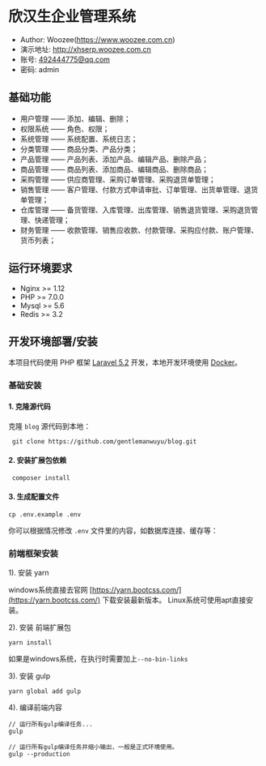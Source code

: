 # 欣汉生企业管理系统
* Author: Woozee(https://www.woozee.com.cn)
* 演示地址: http://xhserp.woozee.com.cn
* 账号: 492444775@qq.com
* 密码: admin

## 基础功能
- 用户管理 —— 添加、编辑、删除；
- 权限系统 —— 角色、权限；
- 系统管理 —— 系统配置、系统日志；
- 分类管理 —— 商品分类、产品分类；
- 产品管理 —— 产品列表、添加产品、编辑产品、删除产品；
- 商品管理 —— 商品列表、添加商品、编辑商品、删除商品；
- 采购管理 —— 供应商管理、采购订单管理、采购退货单管理；
- 销售管理 —— 客户管理、付款方式申请审批、订单管理、出货单管理、退货单管理；
- 仓库管理 —— 备货管理、入库管理、出库管理、销售退货管理、采购退货管理、快递管理；
- 财务管理 —— 收款管理、销售应收款、付款管理、采购应付款、账户管理、货币列表；

## 运行环境要求
- Nginx >= 1.12
- PHP >= 7.0.0
- Mysql >= 5.6
- Redis >= 3.2

## 开发环境部署/安装

本项目代码使用 PHP 框架 [Laravel 5.2](https://d.laravel-china.org/docs/5.2/) 开发，本地开发环境使用 [Docker](https://github.com/gentlemanwuyu/dockerproject)。

### 基础安装

#### 1. 克隆源代码

克隆 `blog` 源代码到本地：

     git clone https://github.com/gentlemanwuyu/blog.git

#### 2. 安装扩展包依赖

     composer install

#### 3. 生成配置文件

```
cp .env.example .env
```

你可以根据情况修改 `.env` 文件里的内容，如数据库连接、缓存等：

### 前端框架安装

1). 安装 yarn

windows系统直接去官网 [https://yarn.bootcss.com/](https://yarn.bootcss.com/) 下载安装最新版本。
Linux系统可使用apt直接安装。

2). 安装 前端扩展包

    yarn install
如果是windows系统，在执行时需要加上`--no-bin-links`

3). 安装 gulp

    yarn global add gulp

4). 编译前端内容

```shell
// 运行所有gulp编译任务...
gulp

// 运行所有gulp编译任务并缩小输出，一般是正式环境使用。
gulp --production
```

